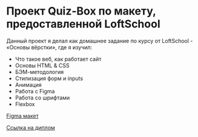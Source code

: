 # Проект Quiz-Box по макету, предоставленной LoftSchool
Данный проект я делал как домашнее задание по курсу от LoftSchool - «Основы вёрстки», где я изучил:
- Что такое веб, как работает сайт
- Основы HTML & CSS
- БЭМ-методология
- Стилизация форм и inputs
- Анимация
- Работа с Figma
- Работа со шрифтами
- Flexbox

[Figma макет](https://www.figma.com/file/m3ikj7zGdi2SlBEgXiwRqf/Quiz-box?node-id=0%3A1&t=YVvSem34KzEuAlR5-3)

[Ссылка на диплом](https://loftschool.com/diploma/YY1643638728/ru/pdf)
